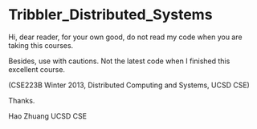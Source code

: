 Tribbler_Distributed_Systems
============================

Hi, dear reader, for your own good, do not read my code when you are taking this courses.

Besides, use with cautions. Not the latest code when I finished this excellent course.

(CSE223B Winter 2013, Distributed Computing and Systems, UCSD CSE)

Thanks.

Hao Zhuang
UCSD CSE
